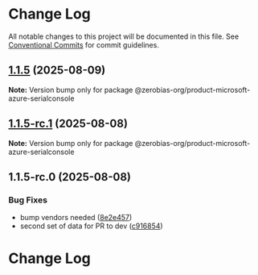 # Change Log

All notable changes to this project will be documented in this file.
See [Conventional Commits](https://conventionalcommits.org) for commit guidelines.

## [1.1.5](https://github.com/zerobias-org/product/compare/@zerobias-org/product-microsoft-azure-serialconsole@1.1.5-rc.1...@zerobias-org/product-microsoft-azure-serialconsole@1.1.5) (2025-08-09)

**Note:** Version bump only for package @zerobias-org/product-microsoft-azure-serialconsole





## [1.1.5-rc.1](https://github.com/zerobias-org/product/compare/@zerobias-org/product-microsoft-azure-serialconsole@1.1.5-rc.0...@zerobias-org/product-microsoft-azure-serialconsole@1.1.5-rc.1) (2025-08-08)

**Note:** Version bump only for package @zerobias-org/product-microsoft-azure-serialconsole





## 1.1.5-rc.0 (2025-08-08)


### Bug Fixes

* bump vendors needed ([8e2e457](https://github.com/zerobias-org/product/commit/8e2e457e0b5d7141a05e8f2c178bc2854f2b7178))
* second set of data for PR to dev ([c916854](https://github.com/zerobias-org/product/commit/c916854bcf229b1c2042ffdea18472d66a061aaf))





# Change Log

